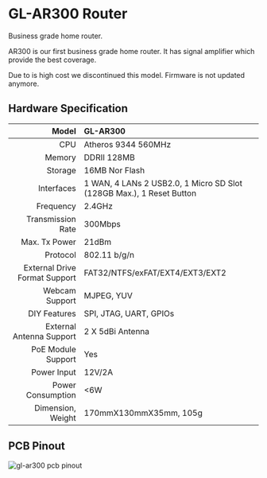 # GL-AR300 Router

Business grade home router.



AR300 is our first business grade home router. It has signal amplifier which provide the best coverage.

Due to is high cost we discontinued this model. Firmware is not updated anymore. 



## Hardware Specification

|                         Model | GL-AR300                                 |
| ----------------------------: | :--------------------------------------- |
|                           CPU | Atheros 9344 560MHz                      |
|                        Memory | DDRII 128MB                              |
|                       Storage | 16MB Nor Flash                           |
|                    Interfaces | 1 WAN, 4 LANs 2 USB2.0, 1 Micro SD Slot (128GB Max.), 1 Reset Button |
|                     Frequency | 2.4GHz                                   |
|             Transmission Rate | 300Mbps                                  |
|                 Max. Tx Power | 21dBm                                    |
|                      Protocol | 802.11 b/g/n                             |
| External Drive Format Support | FAT32/NTFS/exFAT/EXT4/EXT3/EXT2          |
|                Webcam Support | MJPEG, YUV                               |
|                  DIY Features | SPI, JTAG, UART, GPIOs                   |
|      External Antenna Support | 2 X 5dBi Antenna                         |
|            PoE Module Support | Yes                                      |
|                   Power Input | 12V/2A                                   |
|             Power Consumption | <6W                                      |
|             Dimension, Weight | 170mmX130mmX35mm, 105g                   |



## PCB Pinout

![gl-ar300 pcb pinout](https://static.gl-inet.com/docs/router/en/2/hardware/ar300/src/ar300_marks-01_1000x1000.jpg) 

   







